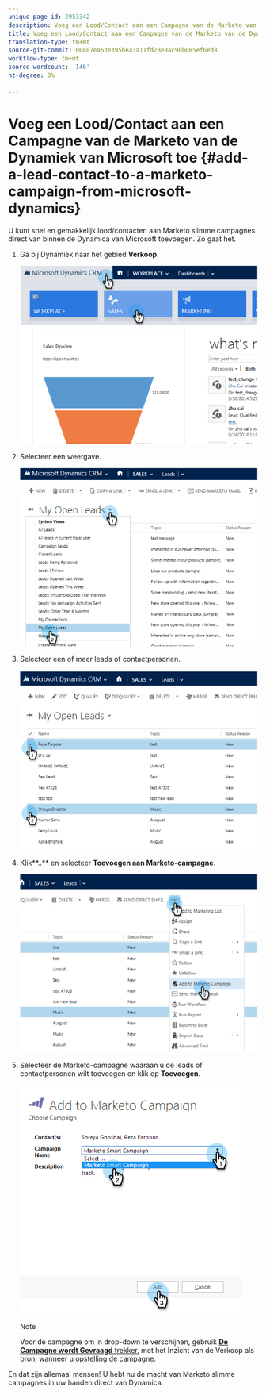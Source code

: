 ```yaml
---
unique-page-id: 2953342
description: Voeg een Lood/Contact aan een Campagne van de Marketo van de Dynamiek van Microsoft toe - Marketo Docs - de Documentatie van het Product
title: Voeg een Lood/Contact aan een Campagne van de Marketo van de Dynamiek van Microsoft toe
translation-type: tm+mt
source-git-commit: 00887ea53e395bea3a11fd28e0ac98b085ef6ed8
workflow-type: tm+mt
source-wordcount: '146'
ht-degree: 0%

---
```



# Voeg een Lood/Contact aan een Campagne van de Marketo van de Dynamiek van Microsoft toe {#add-a-lead-contact-to-a-marketo-campaign-from-microsoft-dynamics}

U kunt snel en gemakkelijk lood/contacten aan Marketo slimme campagnes direct van binnen de Dynamica van Microsoft toevoegen. Zo gaat het.

1. Ga bij Dynamiek naar het gebied **Verkoop**.

   ![](assets/image2014-10-20-12-3a9-3a56.png)

1. Selecteer een weergave.

   ![](assets/image2014-10-20-12-3a10-3a6.png)

1. Selecteer een of meer leads of contactpersonen.

   ![](assets/image2014-10-20-12-3a10-3a19.png)

1. Klik**..** en selecteer **Toevoegen aan Marketo-campagne**.

   ![](assets/image2014-10-20-12-3a10-3a31.png)

1. Selecteer de Marketo-campagne waaraan u de leads of contactpersonen wilt toevoegen en klik op **Toevoegen**.

   ![](assets/image2014-10-20-12-3a10-3a42.png)

   >[!NOTE]
   >
   >Voor de campagne om in drop-down te verschijnen, gebruik [**De Campagne wordt Gevraagd** trekker](http://docs.marketo.com/pages/viewpage.action?pageId=7514898), met het Inzicht van de Verkoop als bron, wanneer u opstelling de campagne.

En dat zijn allemaal mensen! U hebt nu de macht van Marketo slimme campagnes in uw handen direct van Dynamica.
